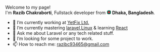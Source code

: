 Welcome to my page! </br> I'm <b>Razib Chakraborti</b>, Fullstack developer from <img src="./assets/bangladeshFlag.png" width="13"/> <b>Dhaka,                   Bangladesh</b>.</p>
    
- 🔭 I’m currently working at [YetFix Ltd.](https://yetfix.com)
- 🌱 I’m currently mastering [laravel](https://laravel.com),[Linux](https://www.redhat.com/en/topics/linux/) & learning [React](https://reactjs.org/)
- 💬 Ask me about Laravel or any tech related stuff.
- 🤔 I’m looking for some project to work.
- 📫 How to reach me: razibc93465@gmail.com
